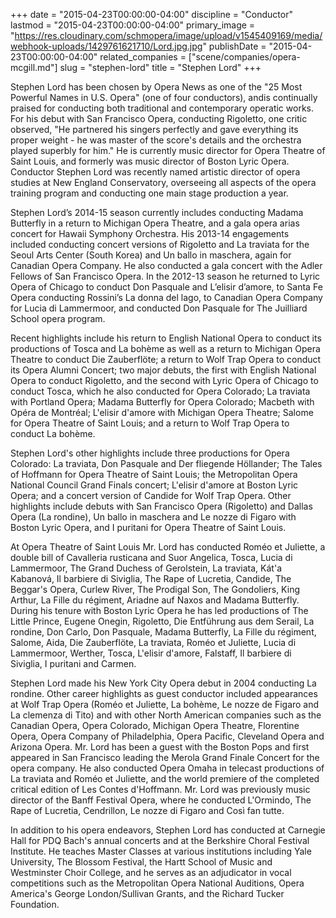 +++
date = "2015-04-23T00:00:00-04:00"
discipline = "Conductor"
lastmod = "2015-04-23T00:00:00-04:00"
primary_image = "https://res.cloudinary.com/schmopera/image/upload/v1545409169/media/webhook-uploads/1429761621710/Lord.jpg.jpg"
publishDate = "2015-04-23T00:00:00-04:00"
related_companies = ["scene/companies/opera-mcgill.md"]
slug = "stephen-lord"
title = "Stephen Lord"
+++

Stephen Lord has been chosen by Opera News as one of the "25 Most Powerful Names in U.S. Opera" (one of four conductors), andis continually praised for conducting both traditional and contemporary operatic works. For his debut with San Francisco Opera, conducting Rigoletto, one critic observed, "He partnered his singers perfectly and gave everything its proper weight - he was master of the score's details and the orchestra played superbly for him." He is currently music director for Opera Theatre of Saint Louis, and formerly was music director of Boston Lyric Opera. Conductor Stephen Lord was recently named artistic director of opera studies at New England Conservatory, overseeing all aspects of the opera training program and conducting one main stage production a year.

Stephen Lord’s 2014-15 season currently includes conducting Madama Butterfly in a return to Michigan Opera Theatre, and a gala opera arias concert for Hawaii Symphony Orchestra. His 2013-14 engagements included conducting concert versions of Rigoletto and La traviata for the Seoul Arts Center (South Korea) and Un ballo in maschera, again for Canadian Opera Company. He also conducted a gala concert with the Adler Fellows of San Francisco Opera. In the 2012-13 season he returned to Lyric Opera of Chicago to conduct Don Pasquale and L’elisir d’amore, to Santa Fe Opera conducting Rossini’s La donna del lago, to Canadian Opera Company for Lucia di Lammermoor, and conducted Don Pasquale for The Juilliard School opera program.

Recent highlights include his return to English National Opera to conduct its productions of Tosca and La bohème as well as a return to Michigan Opera Theatre to conduct Die Zauberflöte; a return to Wolf Trap Opera to conduct its Opera Alumni Concert; two major debuts, the first with English National Opera to conduct Rigoletto, and the second with Lyric Opera of Chicago to conduct Tosca, which he also conducted for Opera Colorado; La traviata with Portland Opera; Madama Butterfly for Opera Colorado; Macbeth with Opéra de Montréal; L'elisir d'amore with Michigan Opera Theatre; Salome for Opera Theatre of Saint Louis; and a return to Wolf Trap Opera to conduct La bohème.

Stephen Lord's other highlights include three productions for Opera Colorado: La traviata, Don Pasquale and Der fliegende Höllander; The Tales of Hoffmann for Opera Theatre of Saint Louis; the Metropolitan Opera National Council Grand Finals concert; L'elisir d'amore at Boston Lyric Opera; and a concert version of Candide for Wolf Trap Opera. Other highlights include debuts with San Francisco Opera (Rigoletto) and Dallas Opera (La rondine), Un ballo in maschera and Le nozze di Figaro with Boston Lyric Opera, and I puritani for Opera Theatre of Saint Louis.

At Opera Theatre of Saint Louis Mr. Lord has conducted Roméo et Juliette, a double bill of Cavalleria rusticana and Suor Angelica, Tosca, Lucia di Lammermoor, The Grand Duchess of Gerolstein, La traviata, Kát'a Kabanová, Il barbiere di Siviglia, The Rape of Lucretia, Candide, The Beggar's Opera, Curlew River, The Prodigal Son, The Gondoliers, King Arthur, La Fille du régiment, Ariadne auf Naxos and Madama Butterfly. During his tenure with Boston Lyric Opera he has led productions of The Little Prince, Eugene Onegin, Rigoletto, Die Entführung aus dem Serail, La rondine, Don Carlo, Don Pasquale, Madama Butterfly, La Fille du régiment, Salome, Aida, Die Zauberflöte, La traviata, Roméo et Juliette, Lucia di Lammermoor, Werther, Tosca, L'elisir d'amore, Falstaff, Il barbiere di Siviglia, I puritani and Carmen.

Stephen Lord made his New York City Opera debut in 2004 conducting La rondine. Other career highlights as guest conductor included appearances at Wolf Trap Opera (Roméo et Juliette, La bohème, Le nozze de Figaro and La clemenza di Tito) and with other North American companies such as the Canadian Opera, Opera Colorado, Michigan Opera Theatre, Florentine Opera, Opera Company of Philadelphia, Opera Pacific, Cleveland Opera and Arizona Opera. Mr. Lord has been a guest with the Boston Pops and first appeared in San Francisco leading the Merola Grand Finale Concert for the opera company. He also conducted Opera Omaha in telecast productions of La traviata and Roméo et Juliette, and the world premiere of the completed critical edition of Les Contes d'Hoffmann. Mr. Lord was previously music director of the Banff Festival Opera, where he conducted L'Ormindo, The Rape of Lucretia, Cendrillon, Le nozze di Figaro and Così fan tutte.

In addition to his opera endeavors, Stephen Lord has conducted at Carnegie Hall for PDQ Bach's annual concerts and at the Berkshire Choral Festival Institute. He teaches Master Classes at various institutions including Yale University, The Blossom Festival, the Hartt School of Music and Westminster Choir College, and he serves as an adjudicator in vocal competitions such as the Metropolitan Opera National Auditions, Opera America's George London/Sullivan Grants, and the Richard Tucker Foundation.
